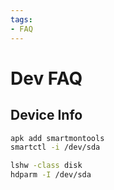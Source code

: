 ```yaml
---
tags:
- FAQ
---
```


# Dev FAQ


## Device Info

```bash
apk add smartmontools
smartctl -i /dev/sda

lshw -class disk
hdparm -I /dev/sda
```
